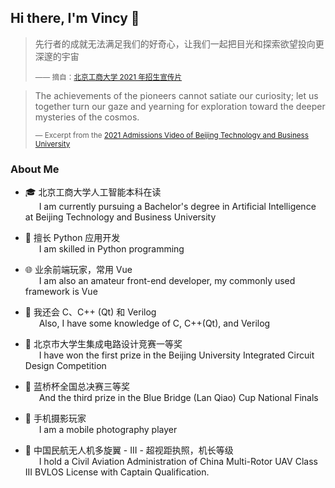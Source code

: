 ## Hi there, I'm Vincy 👋

> 先行者的成就无法满足我们的好奇心，让我们一起把目光和探索欲望投向更深邃的宇宙
>
> <sup>—— 摘自：[北京工商大学 2021 年招生宣传片](https://www.bilibili.com/video/BV1io4y1y7DG/)</sup>

> The achievements of the pioneers cannot satiate our curiosity; let us together turn our gaze and yearning for exploration toward the deeper mysteries of the cosmos.
>
> <sup>— Excerpt from the [2021 Admissions Video of Beijing Technology and Business University](https://www.bilibili.com/video/BV1io4y1y7DG/)</sup>

### About Me

-   🎓 北京工商大学人工智能本科在读  
    &emsp;&nbsp; I am currently pursuing a Bachelor's degree in Artificial Intelligence at Beijing Technology and Business University

-   💬 擅长 Python 应用开发  
    &emsp;&nbsp; I am skilled in Python programming

-   🌐 业余前端玩家，常用 Vue  
    &emsp;&nbsp; I am also an amateur front-end developer, my commonly used framework is Vue

-   🌱 我还会 C、C++ (Qt) 和 Verilog  
    &emsp;&nbsp; Also, I have some knowledge of C, C++(Qt), and Verilog

-   🥇 北京市大学生集成电路设计竞赛一等奖  
    &emsp;&nbsp; I have won the first prize in the Beijing University Integrated Circuit Design Competition

-   🥉 蓝桥杯全国总决赛三等奖  
    &emsp;&nbsp; And the third prize in the Blue Bridge (Lan Qiao) Cup National Finals

-   🤳 手机摄影玩家  
    &emsp;&nbsp; I am a mobile photography player

-   🚁 中国民航无人机多旋翼 - III - 超视距执照，机长等级  
    &emsp;&nbsp; I hold a Civil Aviation Administration of China Multi-Rotor UAV Class III BVLOS License with Captain Qualification.
